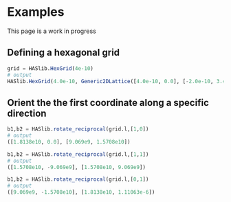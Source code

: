 # Examples

This page is a work in progress

## Defining a hexagonal grid


```julia
grid = HASlib.HexGrid(4e-10)
# output
HASlib.HexGrid(4.0e-10, Generic2DLattice([4.0e-10, 0.0], [-2.0e-10, 3.4641e-10], [1.5708e10, 9.069e9], [-0.0, 1.8138e10]))
```

## Orient the the first coordinate along a specific direction
```julia
b1,b2 = HASlib.rotate_reciprocal(grid.l,[1,0])
# output
([1.8138e10, 0.0], [9.069e9, 1.5708e10])
```
```julia
b1,b2 = HASlib.rotate_reciprocal(grid.l,[1,1])
# output
([1.5708e10, -9.069e9], [1.5708e10, 9.069e9])
```
```julia
b1,b2 = HASlib.rotate_reciprocal(grid.l,[0,1])
# output
([9.069e9, -1.5708e10], [1.8138e10, 1.11063e-6])
```
